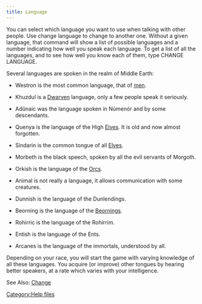 ```yaml
---
title: Language
---
```


You can select which language you want to use when talking with other
people. Use change language <language> to change to another one. Without
a given language, that command will show a list of possible languages
and a number indicating how well you speak each language. To get a list
of all the languages, and to see how well you know each of them, type
CHANGE LANGUAGE.

Several languages are spoken in the realm of Middle Earth:

- Westron is the most common language, that of [men](Man "wikilink").

<!-- -->

- Khuzdul is a [Dwarven](Dwarf "wikilink") language, only a few people
  speak it seriously.

<!-- -->

- Adûnaic was the language spoken in Númenór and by some descendants.

<!-- -->

- Quenya is the language of the High [Elves](Elf "wikilink"). It is old
  and now almost forgotten.

<!-- -->

- Sindarin is the common tongue of all [Elves](Elf "wikilink").

<!-- -->

- Morbeth is the black speech, spoken by all the evil servants of
  Morgoth.

<!-- -->

- Orkish is the language of the [Orcs](Orc "wikilink").

<!-- -->

- Animal is not really a language, it allows communication with some
  creatures.

<!-- -->

- Dunnish is the language of the Dunlendings.

<!-- -->

- Beorning is the language of the [Beornings](Beorning "wikilink").

<!-- -->

- Rohirric is the language of the Rohirrim.

<!-- -->

- Entish is the language of the Ents.

<!-- -->

- Arcanes is the language of the immortals, understood by all.

Depending on your race, you will start the game with varying knowledge
of all these languages. You acquire (or improve) other tongues by
hearing better speakers, at a rate which varies with your intelligence.

See Also: [Change](Change "wikilink")

[Category:Help files](Category:Help_files "wikilink")